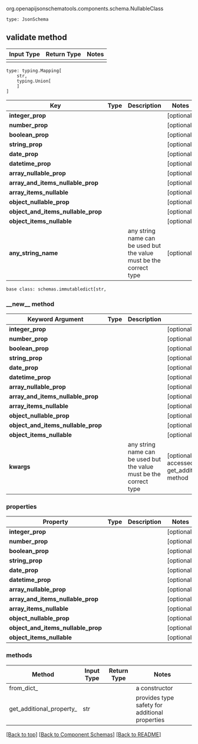org.openapijsonschematools.components.schema.NullableClass
```
type: JsonSchema
```

## validate method
Input Type | Return Type | Notes
------------ | ------------- | -------------
 |  |

```
type: typing.Mapping[
    str,
    typing.Union[
    ]
]
```
Key | Type |  Description | Notes
------------ | ------------- | ------------- | -------------
**integer_prop** |  |  | [optional]
**number_prop** |  |  | [optional]
**boolean_prop** |  |  | [optional]
**string_prop** |  |  | [optional]
**date_prop** |  |  | [optional]
**datetime_prop** |  |  | [optional]
**array_nullable_prop** |  |  | [optional]
**array_and_items_nullable_prop** |  |  | [optional]
**array_items_nullable** |  |  | [optional]
**object_nullable_prop** |  |  | [optional]
**object_and_items_nullable_prop** |  |  | [optional]
**object_items_nullable** |  |  | [optional]
**any_string_name** |  | any string name can be used but the value must be the correct type | [optional]

```
base class: schemas.immutabledict[str, 
```
### &lowbar;&lowbar;new&lowbar;&lowbar; method
Keyword Argument | Type | Description | Notes
---------------- | ---- | ----------- | -----
**integer_prop** |  |  | [optional]
**number_prop** |  |  | [optional]
**boolean_prop** |  |  | [optional]
**string_prop** |  |  | [optional]
**date_prop** |  |  | [optional]
**datetime_prop** |  |  | [optional]
**array_nullable_prop** |  |  | [optional]
**array_and_items_nullable_prop** |  |  | [optional]
**array_items_nullable** |  |  | [optional]
**object_nullable_prop** |  |  | [optional]
**object_and_items_nullable_prop** |  |  | [optional]
**object_items_nullable** |  |  | [optional]
**kwargs** |  | any string name can be used but the value must be the correct type | [optional] typed value is accessed with the get_additional_property_ method

### properties
Property | Type | Description | Notes
-------- | ---- | ----------- | -----
**integer_prop** |  |  | [optional]
**number_prop** |  |  | [optional]
**boolean_prop** |  |  | [optional]
**string_prop** |  |  | [optional]
**date_prop** |  |  | [optional]
**datetime_prop** |  |  | [optional]
**array_nullable_prop** |  |  | [optional]
**array_and_items_nullable_prop** |  |  | [optional]
**array_items_nullable** |  |  | [optional]
**object_nullable_prop** |  |  | [optional]
**object_and_items_nullable_prop** |  |  | [optional]
**object_items_nullable** |  |  | [optional]

### methods
Method | Input Type | Return Type | Notes
------ | ---------- | ----------- | ------
from_dict_ |  |  | a constructor
get_additional_property_ | str |  | provides type safety for additional properties








[[Back to top]](#top) [[Back to Component Schemas]](../../../README.md#Component-Schemas) [[Back to README]](../../../README.md)
